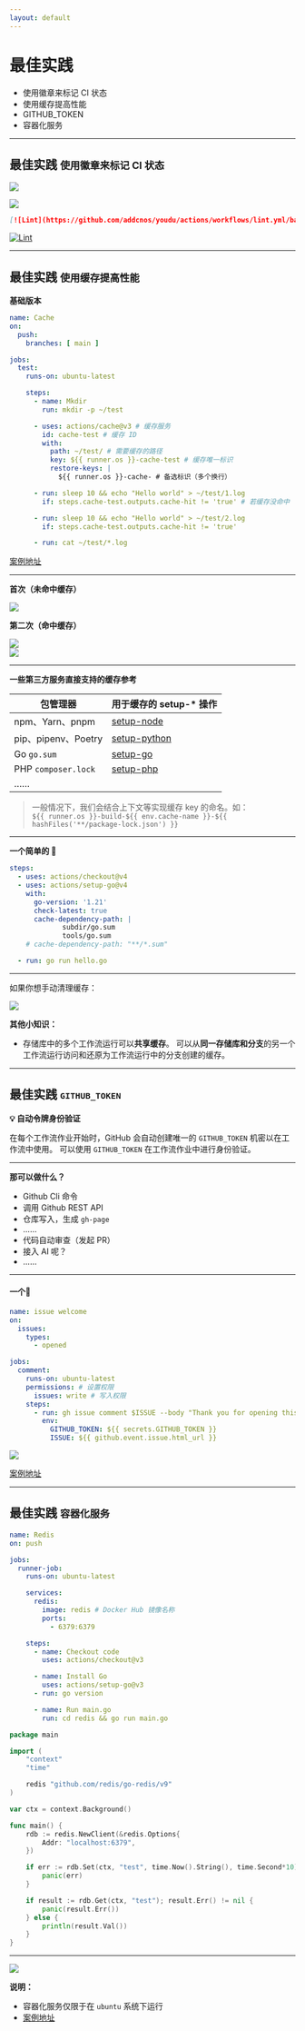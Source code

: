 ```yaml
---
layout: default
---
```


# 最佳实践

- 使用徽章来标记 CI 状态
- 使用缓存提高性能
- GITHUB_TOKEN
- 容器化服务

---

## 最佳实践 <small>使用徽章来标记 CI 状态</small>

<div grid="~ cols-2 gap-4">

<v-clicks>

![](/assets/images/practice-1.png)

![](/assets/images/practice-2.png)

</v-clicks>

</div>

<div class="code-wrap">

<v-clicks>

```markdown
[![Lint](https://github.com/addcnos/youdu/actions/workflows/lint.yml/badge.svg)](https://github.com/addcnos/youdu/actions/workflows/lint.yml)
```

[![Lint](https://github.com/addcnos/youdu/actions/workflows/lint.yml/badge.svg)](https://github.com/addcnos/youdu/actions/workflows/lint.yml)

</v-clicks>

</div>

---

## 最佳实践 <small>使用缓存提高性能</small>

**基础版本**

<div grid="~ cols-2 gap-4">

<div v-click class="overflow-auto h-90">

```yaml
name: Cache
on:
  push:
    branches: [ main ]

jobs:
  test:
    runs-on: ubuntu-latest

    steps:
      - name: Mkdir
        run: mkdir -p ~/test

      - uses: actions/cache@v3 # 缓存服务
        id: cache-test # 缓存 ID
        with:
          path: ~/test/ # 需要缓存的路径
          key: ${{ runner.os }}-cache-test # 缓存唯一标识
          restore-keys: |
            ${{ runner.os }}-cache- # 备选标识（多个换行）

      - run: sleep 10 && echo "Hello world" > ~/test/1.log
        if: steps.cache-test.outputs.cache-hit != 'true' # 若缓存没命中

      - run: sleep 10 && echo "Hello world" > ~/test/2.log
        if: steps.cache-test.outputs.cache-hit != 'true'

      - run: cat ~/test/*.log
```

</div>

<div v-click>

[案例地址](https://github.com/github-actions-templates/example/blob/main/.github/workflows/cache.yml)

</div>

</div>

---

<div grid="~ cols-2 gap-2">

<div v-click>

**首次（未命中缓存）**

<img src="/assets/images/practice-4.png" class="h-70"/>

</div>

<div v-click>

**第二次（命中缓存）**

<img src="/assets/images/practice-5.png" class="h-70"/>

</div>


</div>

<div v-click class="mt-4">

<img src="/assets/images/practice-6.png" class="w-200"/>

</div>

---

**一些第三方服务直接支持的缓存参考**

| 包管理器                | 	用于缓存的 setup-* 操作                                        |
|---------------------|----------------------------------------------------------|
| npm、Yarn、pnpm       | 	[setup-node](https://github.com/actions/setup-node)     |
| pip、pipenv、Poetry   | 	[setup-python](https://github.com/actions/setup-python) |
| Go `go.sum`         | 	[setup-go](https://github.com/actions/setup-go)         |
| PHP `composer.lock` | 	[setup-php](https://github.com/shivammathur/setup-php)  |
| ……                  | 	                                                        |

<div v-click class="mt-4">

> 一般情况下，我们会结合上下文等实现缓存 key 的命名。如：  
> `${{ runner.os }}-build-${{ env.cache-name }}-${{ hashFiles('**/package-lock.json') }}`

</div>

---

**一个简单的 🌰**

```yaml
steps:
  - uses: actions/checkout@v4
  - uses: actions/setup-go@v4
    with:
      go-version: '1.21'
      check-latest: true
      cache-dependency-path: |
             subdir/go.sum
             tools/go.sum
    # cache-dependency-path: "**/*.sum"

  - run: go run hello.go
```

---

如果你想手动清理缓存：

<img src="/assets/images/practice-7.png" class="w-200"/>

<v-click>

**其他小知识：**

- 存储库中的多个工作流运行可以**共享缓存**。 可以从**同一存储库和分支**的另一个工作流运行访问和还原为工作流运行中的分支创建的缓存。

</v-click>

---

## 最佳实践 <small>`GITHUB_TOKEN`</small>

**💡 自动令牌身份验证**

<v-click>

在每个工作流作业开始时，GitHub 会自动创建唯一的 `GITHUB_TOKEN` 机密以在工作流中使用。 可以使用 `GITHUB_TOKEN` 在工作流作业中进行身份验证。

</v-click>

<v-click>

<hr class="opacity-10 mt-1 mb-1" />

**那可以做什么？**

</v-click>

<v-clicks>

- Github Cli 命令
- 调用 Github REST API
- 仓库写入，生成 `gh-page`
- ……
- 代码自动审查（发起 PR）
- 接入 AI 呢？
- ……

</v-clicks>

---

#### 一个🌰

<div class="flex gap-4">

<div v-click class="overflow-auto h-100 w-100">

```yaml
name: issue welcome
on:
  issues:
    types:
      - opened

jobs:
  comment:
    runs-on: ubuntu-latest
    permissions: # 设置权限
      issues: write # 写入权限
    steps:
      - run: gh issue comment $ISSUE --body "Thank you for opening this issue!"
        env:
          GITHUB_TOKEN: ${{ secrets.GITHUB_TOKEN }}
          ISSUE: ${{ github.event.issue.html_url }}
```
</div>

<div>

<img v-click src="/assets/images/practice-8.png" class="w-100"/>

<div v-click>

[案例地址](https://github.com/github-actions-templates/example/blob/main/.github/workflows/issue-welcome.yml)

</div>

</div>

</div>


---

## 最佳实践 <small>容器化服务</small>


<div class="flex gap-4">

<div v-click class="overflow-auto h-100 w-100">

```yaml
name: Redis
on: push

jobs:
  runner-job:
    runs-on: ubuntu-latest

    services:
      redis:
        image: redis # Docker Hub 镜像名称
        ports:
          - 6379:6379

    steps:
      - name: Checkout code
        uses: actions/checkout@v3

      - name: Install Go
        uses: actions/setup-go@v3
      - run: go version

      - name: Run main.go
        run: cd redis && go run main.go
```
</div>

<div v-click class="overflow-auto h-100 w-100">

```go
package main

import (
	"context"
	"time"

	redis "github.com/redis/go-redis/v9"
)

var ctx = context.Background()

func main() {
	rdb := redis.NewClient(&redis.Options{
		Addr: "localhost:6379",
	})

	if err := rdb.Set(ctx, "test", time.Now().String(), time.Second*10).Err(); err != nil {
		panic(err)
	}

	if result := rdb.Get(ctx, "test"); result.Err() != nil {
		panic(result.Err())
	} else {
		println(result.Val())
	}
}
```

</div>

</div>

---

<img v-click src="/assets/images/practice-3.png" class="h-90"/>

<v-click>

**说明：**


</v-click>


<v-clicks>

- 容器化服务仅限于在 `ubuntu` 系统下运行
- [案例地址](https://github.com/github-actions-templates/example/blob/main/.github/workflows/redis.yml)

</v-clicks>